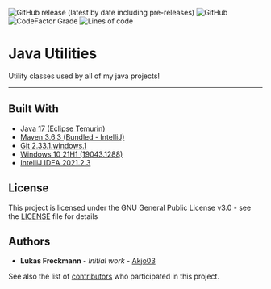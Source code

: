 ![GitHub release (latest by date including pre-releases)](https://img.shields.io/github/downloads-pre/Akjo03/JavaUtils/latest/total?label=Downloads&style=flat-square) 
![GitHub](https://img.shields.io/github/license/Akjo03/JavaUtils?label=License&style=flat-square) 
![CodeFactor Grade](https://img.shields.io/codefactor/grade/github/Akjo03/JavaUtils?label=Code%20Quality&style=flat-square) 
![Lines of code](https://img.shields.io/tokei/lines/github/Akjo03/JavaUtils?label=Lines%20Of%20Code&style=flat-square)

# Java Utilities

Utility classes used by all of my java projects!

------

## Built With

* [Java 17 (Eclipse Temurin)](https://adoptium.net/?variant=openjdk17&jvmVariant=hotspot)
* [Maven 3.6.3 (Bundled - IntelliJ)](https://maven.apache.org/)
* [Git 2.33.1.windows.1](https://git-scm.com/)
* [Windows 10 21H1 (19043.1288)](https://docs.microsoft.com/en-us/windows/release-health/status-windows-10-21h1)
* [IntelliJ IDEA 2021.2.3](https://www.jetbrains.com/de-de/idea/)

## License

This project is licensed under the GNU General Public License v3.0 - see the [LICENSE](LICENSE) file for details

## Authors

* **Lukas Freckmann** - *Initial work* - [Akjo03](https://github.com/Akjo03)

See also the list of [contributors](https://github.com/Akjo03/PROJECT_NAME/contributors) who participated in this project.